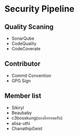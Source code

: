 # Security Pipeline

## Quality Scaning

- SonarQube
- CodeQuality
- CodeCoverate

## Contributor

- Commit Convention
- GPG Sign

## Member list

- Sikiryl
- Beaubaby
- c3bosskung(ลองอีกรอบครับ)
- alisa-uthi
- ChanathipGeist